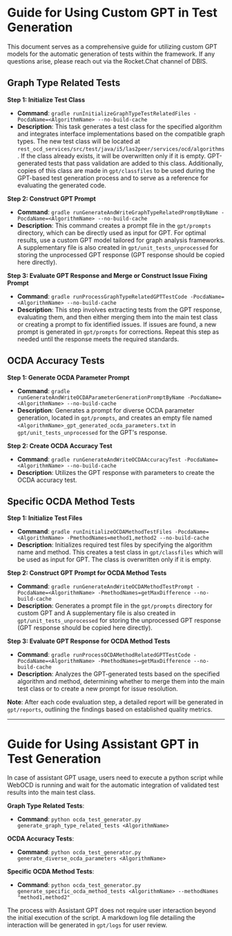 # Guide for Using Custom GPT in Test Generation

This document serves as a comprehensive guide for utilizing custom GPT models for the automatic generation of tests within the framework. If any questions arise, please reach out via the Rocket.Chat channel of DBIS.

## Graph Type Related Tests

**Step 1: Initialize Test Class**
- **Command**: `gradle runInitializeGraphTypeTestRelatedFiles -PocdaName=<AlgorithmName> --no-build-cache`
- **Description**: This task generates a test class for the specified algorithm and integrates interface implementations based on the compatible graph types. The new test class will be located at `rest_ocd_services/src/test/java/i5/las2peer/services/ocd/algorithms`. If the class already exists, it will be overwritten only if it is empty. GPT-generated tests that pass validation are added to this class. Additionally, copies of this class are made in `gpt/classfiles` to be used during the GPT-based test generation process and to serve as a reference for evaluating the generated code.

**Step 2: Construct GPT Prompt**
- **Command**: `gradle runGenerateAndWriteGraphTypeRelatedPromptByName -PocdaName=<AlgorithmName> --no-build-cache`
- **Description**: This command creates a prompt file in the `gpt/prompts` directory, which can be directly used as input for GPT. For optimal results, use a custom GPT model tailored for graph analysis frameworks. A supplementary file is also created in `gpt/unit_tests_unprocessed` for storing the unprocessed GPT response (GPT response should be copied here directly).

**Step 3: Evaluate GPT Response and Merge or Construct Issue Fixing Prompt**
- **Command**: `gradle runProcessGraphTypeRelatedGPTTestCode -PocdaName=<AlgorithmName> --no-build-cache`
- **Description**: This step involves extracting tests from the GPT response, evaluating them, and then either merging them into the main test class or creating a prompt to fix identified issues. If issues are found, a new prompt is generated in `gpt/prompts` for corrections. Repeat this step as needed until the response meets the required standards.

## OCDA Accuracy Tests

**Step 1: Generate OCDA Parameter Prompt**
- **Command**: `gradle runGenerateAndWriteOCDAParameterGenerationPromptByName -PocdaName=<AlgorithmName> --no-build-cache`
- **Description**: Generates a prompt for diverse OCDA parameter generation, located in `gpt/prompts`, and creates an empty file named `<AlgorithmName>_gpt_generated_ocda_parameters.txt` in `gpt/unit_tests_unprocessed` for the GPT's response.

**Step 2: Create OCDA Accuracy Test**
- **Command**: `gradle runGenerateAndWriteOCDAAccuracyTest -PocdaName=<AlgorithmName> --no-build-cache`
- **Description**: Utilizes the GPT response with parameters to create the OCDA accuracy test.

## Specific OCDA Method Tests

**Step 1: Initialize Test Files**
- **Command**: `gradle runInitializeOCDAMethodTestFiles -PocdaName=<AlgorithmName> -PmethodNames=method1,method2 --no-build-cache`
- **Description**: Initializes required test files by specifying the algorithm name and method. This creates a test class in `gpt/classfiles` which will be used as input for GPT. The class is overwritten only if it is empty.

**Step 2: Construct GPT Prompt for OCDA Method Tests**
- **Command**: `gradle runGenerateAndWriteOCDAMethodTestPrompt -PocdaName=<AlgorithmName> -PmethodNames=getMaxDifference --no-build-cache`
- **Description**: Generates a prompt file in the `gpt/prompts` directory for custom GPT and A supplementary file is also created in `gpt/unit_tests_unprocessed` for storing the unprocessed GPT response (GPT response should be copied here directly).

**Step 3: Evaluate GPT Response for OCDA Method Tests**
- **Command**: `gradle runProcessOCDAMethodRelatedGPTTestCode -PocdaName=<AlgorithmName> -PmethodNames=getMaxDifference --no-build-cache`
- **Description**: Analyzes the GPT-generated tests based on the specified algorithm and method, determining whether to merge them into the main test class or to create a new prompt for issue resolution.

**Note**: After each code evaluation step, a detailed report will be generated in `gpt/reports`, outlining the findings based on established quality metrics. 

---
# Guide for Using Assistant GPT in Test Generation
In case of assistant GPT usage, users need to execute a python script while WebOCD is running and wait for the automatic integration of validated test results into the main test class.

**Graph Type Related Tests**:
- **Command**: `python ocda_test_generator.py generate_graph_type_related_tests <AlgorithmName>`

**OCDA Accuracy Tests**:
- **Command**: `python ocda_test_generator.py generate_diverse_ocda_parameters <AlgorithmName>`

**Specific OCDA Method Tests**:
- **Command**:  `python ocda_test_generator.py generate_specific_ocda_method_tests <AlgorithmName> --methodNames "method1,method2"`


The process with Assistant GPT does not require user interaction beyond the initial execution of the script. A markdown log file detailing the interaction will be generated in `gpt/logs` for user review.
